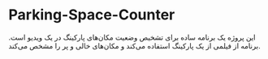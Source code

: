 # Parking-Space-Counter
این پروژه یک برنامه ساده برای تشخیص وضعیت مکان‌های پارکینگ در یک ویدیو است. برنامه از فیلمی از یک پارکینگ استفاده می‌کند و مکان‌های خالی و پر را مشخص می‌کند.
